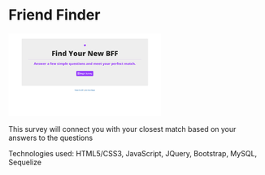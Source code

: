 # Friend Finder
<img src="https://github.com/gregswanson/FriendFinderSequelize/blob/master/img/bff1.png" alt="Friend Finder App" width="300px"/>

This survey will connect you with your closest match based on your answers to the questions

Technologies used: HTML5/CSS3, JavaScript, JQuery, Bootstrap, MySQL, Sequelize